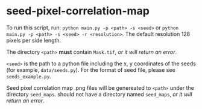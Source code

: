 # seed-pixel-correlation-map

To run this script, run: `python main.py -p <path> -s <seed>` or `python main.py -p <path> -s <seed> -r <resolution>`. The default resolution 128 pixels per side length.

The directory `<path>` **must** contain `Mask.tif`, _or it will return an error_.

`<seed>` is the path to a python file including the x, y coordinates of the seeds (for example, `data/seeds.py`). For the format of seed file, please see `seeds_example.py`.

Seed pixel correlation map .png files will be genereated to `<path>` under the directory `seed_maps`. <path> should not have a directory named `seed_maps`, _or it will return an error_. 

